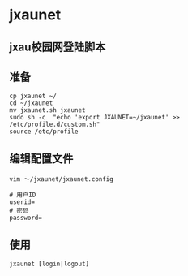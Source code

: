 # jxaunet
## jxau校园网登陆脚本

## 准备
```shell
cp jxaunet ~/
cd ~/jxaunet
mv jxaunet.sh jxaunet
sudo sh -c  "echo 'export JXAUNET=~/jxaunet' >> /etc/profile.d/custom.sh"
source /etc/profile
```
## 编辑配置文件
```shell
vim ～/jxaunet/jxaunet.config

# 用户ID
userid=
# 密码
password=
```

## 使用
```shell
jxaunet [login|logout]
```